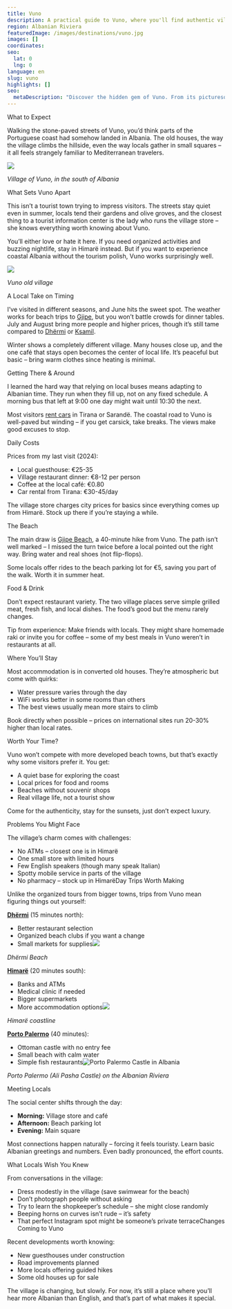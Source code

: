 ```yaml
---
title: Vuno
description: A practical guide to Vuno, where you'll find authentic village life and quiet beaches – if you can handle the basic infrastructure and lack of tourist amenities.
region: Albanian Riviera
featuredImage: /images/destinations/vuno.jpg
images: []
coordinates:
seo:
  lat: 0
  lng: 0
language: en
slug: vuno
highlights: []
seo:
  metaDescription: "Discover the hidden gem of Vuno. From its picturesque beaches to its charming village life, Vuno offers a unique and unforgettable experience. Start your journey today!"
---
```


What to Expect

Walking the stone-paved streets of Vuno, you’d think parts of the Portuguese coast had somehow landed in Albania. The old houses, the way the village climbs the hillside, even the way locals gather in small squares – it all feels strangely familiar to Mediterranean travelers.

![](/images/destinations/Village-of-Vuno-Albania.jpeg)

*Village of Vuno, in the south of Albania*

What Sets Vuno Apart

This isn’t a tourist town trying to impress visitors. The streets stay quiet even in summer, locals tend their gardens and olive groves, and the closest thing to a tourist information center is the lady who runs the village store – she knows everything worth knowing about Vuno.

You’ll either love or hate it here. If you need organized activities and buzzing nightlife, stay in Himarë instead. But if you want to experience coastal Albania without the tourism polish, Vuno works surprisingly well.

![](/images/destinations/Vuno-Albanian-village.jpeg)

*Vuno old village*

A Local Take on Timing

I’ve visited in different seasons, and June hits the sweet spot. The weather works for beach trips to [Gjipe](https://albaniavisit.com/destinations/gjipe/), but you won’t battle crowds for dinner tables. July and August bring more people and higher prices, though it’s still tame compared to [Dhërmi](https://albaniavisit.com/destinations/dhermi/) or [Ksamil](https://albaniavisit.com/destinations/ksamil/).

Winter shows a completely different village. Many houses close up, and the one café that stays open becomes the center of local life. It’s peaceful but basic – bring warm clothes since heating is minimal.

Getting There & Around

I learned the hard way that relying on local buses means adapting to Albanian time. They run when they fill up, not on any fixed schedule. A morning bus that left at 9:00 one day might wait until 10:30 the next.

Most visitors [rent cars](https://albaniavisit.com/travel-guide/rental-car-albania/) in Tirana or Sarandë. The coastal road to Vuno is well-paved but winding – if you get carsick, take breaks. The views make good excuses to stop.

Daily Costs

Prices from my last visit (2024):

-   Local guesthouse: €25-35
-   Village restaurant dinner: €8-12 per person
-   Coffee at the local café: €0.80
-   Car rental from Tirana: €30-45/day

The village store charges city prices for basics since everything comes up from Himarë. Stock up there if you’re staying a while.

The Beach

The main draw is [Gjipe Beach](https://albaniavisit.com/destinations/gjipe/), a 40-minute hike from Vuno. The path isn’t well marked – I missed the turn twice before a local pointed out the right way. Bring water and real shoes (not flip-flops).

Some locals offer rides to the beach parking lot for €5, saving you part of the walk. Worth it in summer heat.

Food & Drink

Don’t expect restaurant variety. The two village places serve simple grilled meat, fresh fish, and local dishes. The food’s good but the menu rarely changes.

Tip from experience: Make friends with locals. They might share homemade raki or invite you for coffee – some of my best meals in Vuno weren’t in restaurants at all.

Where You’ll Stay

Most accommodation is in converted old houses. They’re atmospheric but come with quirks:

-   Water pressure varies through the day
-   WiFi works better in some rooms than others
-   The best views usually mean more stairs to climb

Book directly when possible – prices on international sites run 20-30% higher than local rates.

Worth Your Time?

Vuno won’t compete with more developed beach towns, but that’s exactly why some visitors prefer it. You get:

-   A quiet base for exploring the coast
-   Local prices for food and rooms
-   Beaches without souvenir shops
-   Real village life, not a tourist show

Come for the authenticity, stay for the sunsets, just don’t expect luxury.

Problems You Might Face

The village’s charm comes with challenges:

-   No ATMs – closest one is in Himarë
-   One small store with limited hours
-   Few English speakers (though many speak Italian)
-   Spotty mobile service in parts of the village
-   No pharmacy – stock up in HimarëDay Trips Worth Making

Unlike the organized tours from bigger towns, trips from Vuno mean figuring things out yourself:

**[Dhërmi](https://albaniavisit.com/destinations/dhermi/)** (15 minutes north):

-   Better restaurant selection
-   Organized beach clubs if you want a change
-   Small markets for supplies![](/images/destinations/Dhermi-beach.jpeg)

*Dhërmi Beach*

**[Himarë](https://albaniavisit.com/destinations/himare/)** (20 minutes south):

-   Banks and ATMs
-   Medical clinic if needed
-   Bigger supermarkets
-   More accommodation options![](/images/destinations/Himare-Albanian-Riviera.jpeg)

*Himarë coastline*

**[Porto Palermo](https://albaniavisit.com/attractions/porto-palermo-castle/)** (40 minutes):

-   Ottoman castle with no entry fee
-   Small beach with calm water
-   Simple fish restaurants![Porto Palermo Castle in Albania](/images/destinations/Porto-Palermo-Castle-in-Albania.jpeg)

*Porto Palermo (Ali Pasha Castle) on the Albanian Riviera*

Meeting Locals

The social center shifts through the day:

-   **Morning:** Village store and café
-   **Afternoon:** Beach parking lot
-   **Evening:** Main square

Most connections happen naturally – forcing it feels touristy. Learn basic Albanian greetings and numbers. Even badly pronounced, the effort counts.

What Locals Wish You Knew

From conversations in the village:

-   Dress modestly in the village (save swimwear for the beach)
-   Don’t photograph people without asking
-   Try to learn the shopkeeper’s schedule – she might close randomly
-   Beeping horns on curves isn’t rude – it’s safety
-   That perfect Instagram spot might be someone’s private terraceChanges Coming to Vuno

Recent developments worth knowing:

-   New guesthouses under construction
-   Road improvements planned
-   More locals offering guided hikes
-   Some old houses up for sale

The village is changing, but slowly. For now, it’s still a place where you’ll hear more Albanian than English, and that’s part of what makes it special.

